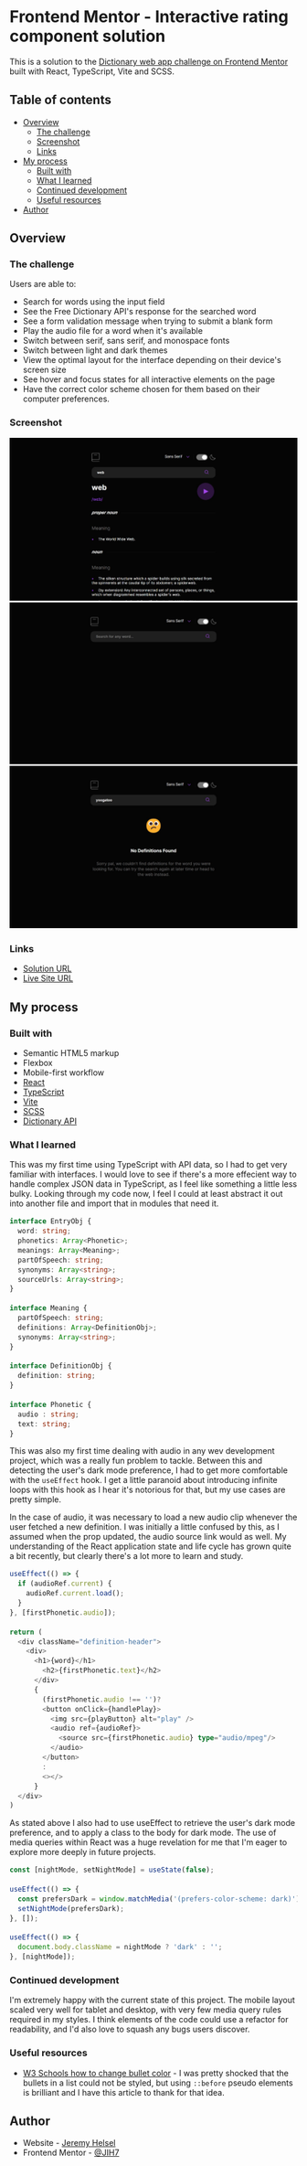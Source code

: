 # Frontend Mentor - Interactive rating component solution

This is a solution to the [Dictionary web app challenge on Frontend Mentor](https://www.frontendmentor.io/challenges/dictionary-web-app-h5wwnyuKFL) built with React, TypeScript, Vite and SCSS. 

## Table of contents

- [Overview](#overview)
  - [The challenge](#the-challenge)
  - [Screenshot](#screenshot)
  - [Links](#links)
- [My process](#my-process)
  - [Built with](#built-with)
  - [What I learned](#what-i-learned)
  - [Continued development](#continued-development)
  - [Useful resources](#useful-resources)
- [Author](#author)

## Overview

### The challenge

Users are able to:

- Search for words using the input field
- See the Free Dictionary API's response for the searched word
- See a form validation message when trying to submit a blank form
- Play the audio file for a word when it's available
- Switch between serif, sans serif, and monospace fonts
- Switch between light and dark themes
- View the optimal layout for the interface depending on their device's screen size
- See hover and focus states for all interactive elements on the page
- Have the correct color scheme chosen for them based on their computer preferences.

### Screenshot

![Definition](./screenshots/active.JPG)
![Fresh pageload](./screenshots/fresh.jpg)
![No Definitions](./screenshots/no-defs.JPG)

### Links

- [Solution URL](https://your-solution-url.com)
- [Live Site URL](https://helsel-dictionary-app.netlify.app/)

## My process

### Built with

- Semantic HTML5 markup
- Flexbox
- Mobile-first workflow
- [React](https://reactjs.org/)
- [TypeScript](https://www.typescriptlang.org/)
- [Vite](https://vitejs.dev/)
- [SCSS](https://sass-lang.com/)
- [Dictionary API](https://dictionaryapi.dev/)

### What I learned

This was my first time using TypeScript with API data, so I had to get very familiar with interfaces. I would love to see if there's a more effecient way to handle complex JSON data in TypeScript, as I feel like something a little less bulky. Looking through my code now, I feel I could at least abstract it out into another file and import that in modules that need it.

```ts
interface EntryObj {
  word: string;
  phonetics: Array<Phonetic>;
  meanings: Array<Meaning>;
  partOfSpeech: string;
  synonyms: Array<string>;
  sourceUrls: Array<string>;
}

interface Meaning {
  partOfSpeech: string;
  definitions: Array<DefinitionObj>;
  synonyms: Array<string>;
}

interface DefinitionObj {
  definition: string;
}

interface Phonetic {
  audio : string;
  text: string;
}
```

This was also my first time dealing with audio in any wev development project, which was a really fun problem to tackle. Between this and detecting the user's dark mode preference, I had to get more comfortable with the `useEffect` hook. I get a little paranoid about introducing infinite loops with this hook as I hear it's notorious for that, but my use cases are pretty simple.

In the case of audio, it was necessary to load a new audio clip whenever the user fetched a new definition. I was initially a little confused by this, as I assumed when the prop updated, the audio source link would as well. My understanding of the React application state and life cycle has grown quite a bit recently, but clearly there's a lot more to learn and study.

```ts
useEffect(() => {
  if (audioRef.current) {
    audioRef.current.load();
  }
}, [firstPhonetic.audio]);

return (
  <div className="definition-header">
    <div>
      <h1>{word}</h1>
        <h2>{firstPhonetic.text}</h2>
      </div>
      {
        (firstPhonetic.audio !== '')?
        <button onClick={handlePlay}>
          <img src={playButton} alt="play" />
          <audio ref={audioRef}>
            <source src={firstPhonetic.audio} type="audio/mpeg"/>
          </audio>
        </button>
        :
        <></>
      }
  </div>
)
```

As stated above I also had to use useEffect to retrieve the user's dark mode preference, and to apply a class to the body for dark mode. The use of media queries within React was a huge revelation for me that I'm eager to explore more deeply in future projects.

```ts
const [nightMode, setNightMode] = useState(false);

useEffect(() => {
  const prefersDark = window.matchMedia('(prefers-color-scheme: dark)').matches;
  setNightMode(prefersDark);
}, []);

useEffect(() => {
  document.body.className = nightMode ? 'dark' : '';
}, [nightMode]);
```

### Continued development

I'm extremely happy with the current state of this project. The mobile layout scaled very well for tablet and desktop, with very few media query rules required in my styles. I think elements of the code could use a refactor for readability, and I'd also love to squash any bugs users discover.

### Useful resources

- [W3 Schools how to change bullet color](https://www.w3schools.com/howto/howto_css_bullet_color.asp) - I was pretty shocked that the bullets in a list could not be styled, but using `::before` pseudo elements is brilliant and I have this article to thank for that idea.

## Author

- Website - [Jeremy Helsel](https://jeremyhelsel.com/)
- Frontend Mentor - [@JIH7](https://www.frontendmentor.io/profile/JIH7)
